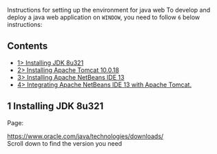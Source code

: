 Instructions for setting up the environment for java web
To develop and deploy a java web application on `WINDOW`, you need to follow `6` below instructions:
## Contents
- [1> Installing JDK 8u321](#1-Installing-JDK-8u321)
- [2> Installing Apache Tomcat 10.0.18](#2-Installing-Apache-Tomcat-10.0.18)
- [3> Installing Apache NetBeans IDE 13](#3-Installing-Apache-NetBeans-IDE-13)
- [4> Integrating Apache NetBeans IDE 13 with Apache Tomcat.](#4-Integrating-Apache-NetBeans-IDE-13-with-Apache-Tomcat)
## 1 Installing JDK 8u321

Page:<!DOCTYPE html>
<html lang="en">
<head>
    <meta charset="UTF-8">
    <meta http-equiv="X-UA-Compatible" content="IE=edge">
    <meta name="viewport" content="width=1  sinh viên, initial-scale=1.0">
    <title>Document</title>
</head>
<body>
    <a href=" https://www.oracle.com/java/technologies/downloads/" target="_blank">
        https://www.oracle.com/java/technologies/downloads/
      </a>  
     <br/>
  Scroll down to find the version you need
</body>
</html> 
 
